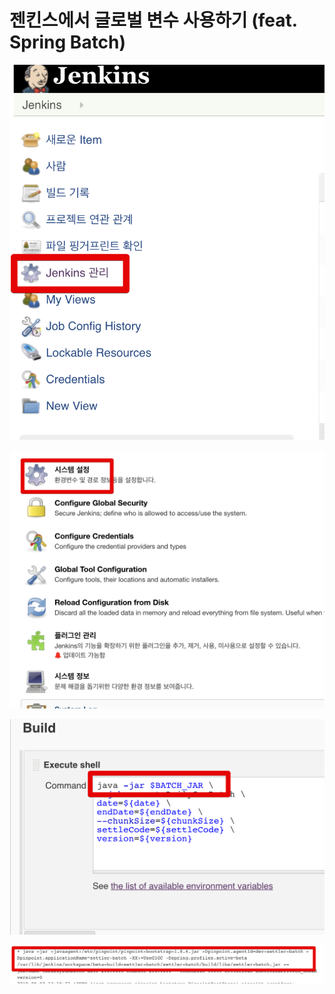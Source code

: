 # 젠킨스에서 글로벌 변수 사용하기 (feat. Spring Batch)

![1](./images/1.png)

![2](./images/2.png)

![3](./images/3.png)

![4](./images/4.png)